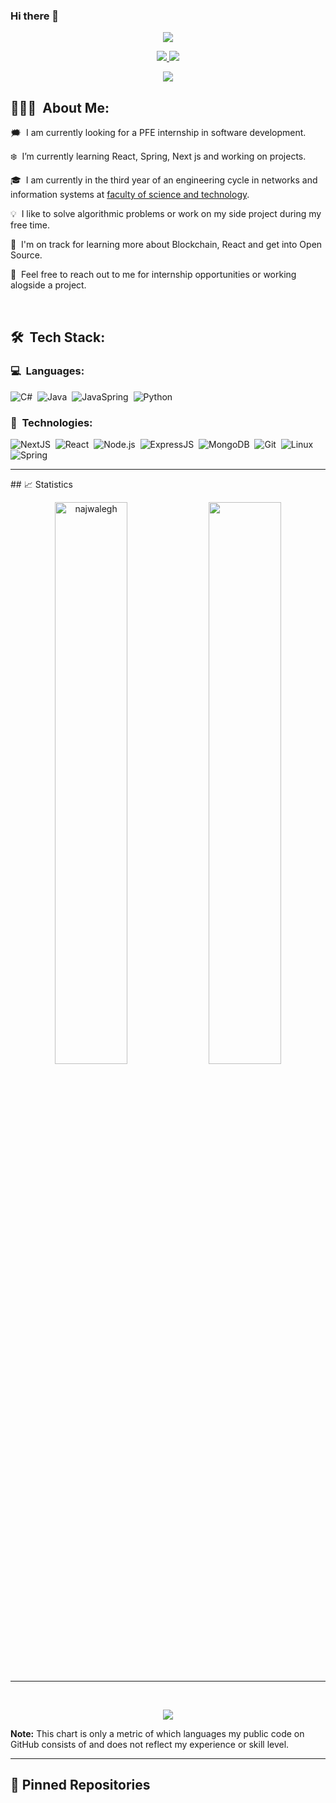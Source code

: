 ### Hi there 👋
<p align="center">
<a href="https://github.com/najwalegh/github-stats-card" alt="github-stats-card"><img src="https://kasroudra-stats-card.onrender.com/user?user=najwalegh&layout=compact&theme=light"/></a>
</p>
<!--
**najwalegh/najwalegh** is a ✨ _special_ ✨ repository because its `README.md` (this file) appears on your GitHub profile.

Here are some ideas to get you started:

- 🔭 I’m currently working on ...
- 🌱 I’m currently learning ...
- 👯 I’m looking to collaborate on ...
- 🤔 I’m looking for help with ...
- 💬 Ask me about ...
- 📫 How to reach me: ...
- 😄 Pronouns: ...
- ⚡ Fun fact: ...
-->

<!-- <p align="center">
	<img src="pics/header.png">
</p> -->

<p align="center">
	<a href="https://www.linkedin.com/in/najwa-leghris-673535222/">
		<img src="https://img.shields.io/badge/LinkedIn-0077B5?style=for-the-badge&logo=linkedin&logoColor=white" />
	</a>
<!--   <a href="https://gitlab.gnome.org/amankrx/">
		<img src="https://img.shields.io/badge/GitLab-330F63?style=for-the-badge&logo=gitlab&logoColor=white" />
	</a> -->
	<a href="mailto:n.leghris2@gmail.com">
		<img src="https://img.shields.io/badge/Gmail-D14836?style=for-the-badge&logo=gmail&logoColor=white" />
	</a>
</p>

<p align="center">
	<img src="https://komarev.com/ghpvc/?username=najwalegh&color=blueviolet&style=flat-square&label=Profile+Views" />
</p>

## 👨🏻‍💻 &nbsp;About Me:

<p>🗯️ &nbsp;I am currently looking for a PFE internship in software development.</p>
<p>❄️ &nbsp;I’m currently learning React, Spring, Next js and working on projects.</p>
<p>🎓 &nbsp;I am currently in the third year of an engineering cycle in networks and information systems at <a href = "http://www.fstg-marrakech.ac.ma/FST/">faculty of science and technology</a>.</p>
<!-- <p>🔭 &nbsp;I’ve previously worked as a Google Summer of Code Intern at <a href="https://www.gnome.org/">GNOME Organization</a> and as a Backend Developer for Nametrade.</p> -->
<p>💡 &nbsp;I like to solve algorithmic problems or work on my side project during my free time.</p>
<p>🌱 &nbsp;I'm on track for learning more about Blockchain, React and get into Open Source.</p>
<p>💬 &nbsp;Feel free to reach out to me for internship opportunities or working alogside a project.</p>
<!-- <p>🧩 &nbsp;Please have a look at my <a href="https://drive.google.com/file/d/1kf_H6cOm7AcuRvEcbExztr9ie5qTGeiL/view?usp=sharing">Résumé</a> for more details about me.</p> -->

<br />

## 🛠 &nbsp;Tech Stack:

### 💻 &nbsp;Languages:

![C#](https://img.shields.io/badge/-csharp-05122A?style=flat&logo=C%2B%2B&logoColor=00599C)&nbsp;
![Java](https://img.shields.io/badge/-java-05122A?style=flat&logo=C%2B%2B&logoColor=00599C)&nbsp;
![JavaSpring](https://img.shields.io/badge/-javascript-05122A?style=flat&logo=C%2B%2B&logoColor=00599C)&nbsp;
![Python](https://img.shields.io/badge/-Python-05122A?style=flat&logo=python)&nbsp;

### 🚀 &nbsp;Technologies:

![NextJS](https://img.shields.io/badge/-NextJS-05122A?style=flat&logo=next.js)&nbsp;
![React](https://img.shields.io/badge/-React-05122A?style=flat&logo=react)&nbsp;
![Node.js](https://img.shields.io/badge/-Node.js-05122A?style=flat&logo=node.js)&nbsp;
![ExpressJS](https://img.shields.io/badge/-ExpressJS-05122A?style=flat&logo=express)&nbsp;
![MongoDB](https://img.shields.io/badge/-MongoDB-05122A?style=flat&logo=mongodb)&nbsp;
![Git](https://img.shields.io/badge/-Git-05122A?style=flat&logo=git)&nbsp;
![Linux](https://img.shields.io/badge/-Linux-05122A?style=flat&logo=linux)&nbsp;
![Spring](https://img.shields.io/badge/-Spring-05122A?style=flat&logo=spring)&nbsp;

<hr />
<!-- ![PostgreSQL](https://img.shields.io/badge/-PostgreSQL-05122A?style=flat&logo=postgresql)&nbsp; -->
## 📈 Statistics

<br/>
<p align="center">
  <img width="48%" src="https://github-readme-stats.vercel.app/api?username=najwalegh&count_private=true&theme=dark&show_icons=true" alt="najwalegh" />
  <img width="48%" src="https://github-readme-streak-stats.herokuapp.com/?user=najwalegh&hide_border=true&theme=dark&show_icons=true" />
</p>
<hr />
<br/>
<p align="center">
<a href="https://github.com/najwalegh/github-stats-card" alt="github-stats-card"><img src="https://kasroudra-stats-card.onrender.com/lang?user=najwalegh&layout=compact&&type=donut&theme=dark&show_icons=true"/></a>
</p>
<b align="center" >Note:</b> This chart is only a metric of which languages my public code on GitHub consists of and does not reflect my experience or skill level.

<!-- <p align="center">
<img width="60%" src="https://github-readme-stats.vercel.app/api/wakatime?username=amankr1619&theme=dark&show_icons=true" alt="amankr1619" />
</p>
 -->
<hr />

## 📕 Pinned Repositories

<!-- <p align="center">
	<a href="https://github.com/amankrx/Health">
		<img align="center" src="https://github-readme-stats.vercel.app/api/pin/?username=amankrx&repo=Health&hide_border=true&theme=dark&show_icons=true" />
	</a>
	<a href="https://github.com/amankrx/portfolio">
		<img align="center" src="https://github-readme-stats.vercel.app/api/pin/?username=amankrx&repo=portfolio&hide_border=true&theme=dark&show_icons=true" />
	</a>
	<a href="https://github.com/amankrx/amankrx">
		<img align="center" src="https://github-readme-stats.vercel.app/api/pin/?username=amankrx&repo=amankrx&hide_border=true&theme=dark&show_icons=true" />
	</a>
	<a href="https://github.com/amankrx/Healthsy">
		<img align="center" src="https://github-readme-stats.vercel.app/api/pin/?username=amankrx&repo=Healthsy&hide_border=true&theme=dark&show_icons=true" />
	</a>
</p> -->
